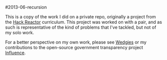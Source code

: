 #2013-06-recursion

This is a copy of the work I did on a private repo, originally a project from
the [Hack Reactor](http://hackreactor.com) curriculum. This project was worked
on with a pair, and as such is representative of the kind of problems that I've
tackled, but not of my solo work.

For a better perspective on my own work, please see [Wedgies](https://github.com/eastbayjake/wedgies) or my contributions to the open-source government transparency project [Influence](https://github.com/ideahaven/influence).
